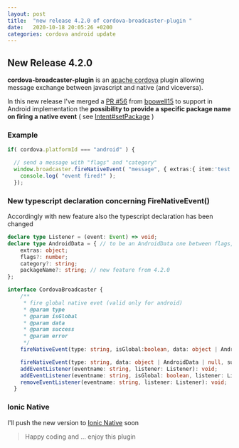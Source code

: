 ```yaml
---
layout: post
title:  "new release 4.2.0 of cordova-broadcaster-plugin "
date:   2020-10-18 20:05:26 +0200
categories: cordova android update
---
```


## New Release 4.2.0

**cordova-broadcaster-plugin** is an [apache cordova](https://cordova.apache.org/) plugin allowing message exchange between javascript and native (and viceversa).

In this new release I've merged a [PR #56](https://github.com/bsorrentino/cordova-broadcaster/pull/56) from [bpowell15](https://github.com/bpowell15) to support in Android implementation the **possibility to provide a specific package name on firing a native event** ( see [Intent#setPackage](https://developer.android.com/reference/android/content/Intent#setPackage(java.lang.String)) )

### Example

```typescript
if( cordova.platformId === "android" ) {

  // send a message with "flags" and "category"
  window.broadcaster.fireNativeEvent( "message", { extras:{ item:'test data' }, packageName:'org.bsc'}, function() {
    console.log( "event fired!" );
  });
```

### New typescript declaration concerning FireNativeEvent()

Accordingly with new feature also the typescript declaration has been changed

```typescript
declare type Listener = (event: Event) => void;
declare type AndroidData = { // to be an AndroidData one between flags,category or packageName must be set
    extras: object;
    flags?: number;
    category?: string;
    packageName?: string; // new feature from 4.2.0
};

interface CordovaBroadcaster {
    /**
     * fire global native evet (valid only for android)
     * @param type
     * @param isGlobal
     * @param data
     * @param success
     * @param error
     */
    fireNativeEvent(type: string, isGlobal:boolean, data: object | AndroidData | null, success?: () => void, error?: (message: string) => void): void;

    fireNativeEvent(type: string, data: object | AndroidData | null, success?: () => void, error?: (message: string) => void): void;
    addEventListener(eventname: string, listener: Listener): void;
    addEventListener(eventname: string, isGlobal: boolean, listener: Listener): void;
    removeEventListener(eventname: string, listener: Listener): void;
  }

```
### Ionic Native

I'll push the new version to [Ionic Native](https://ionicframework.com/docs/native/broadcaster) soon


> Happy coding and … enjoy this plugin
